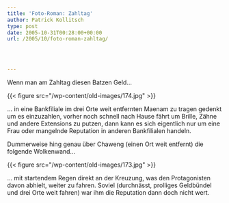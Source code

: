 ```yaml
---
title: 'Foto-Roman: Zahltag'
author: Patrick Kollitsch
type: post
date: 2005-10-31T00:28:00+00:00
url: /2005/10/foto-roman-zahltag/




---
```

Wenn man am Zahltag diesen Batzen Geld...

{{< figure src="/wp-content/old-images/174.jpg" >}}

... in eine Bankfiliale im drei Orte weit entfernten Maenam zu tragen gedenkt um es einzuzahlen, vorher noch schnell nach Hause f&auml;hrt um Brille, Z&auml;hne und andere Extensions zu putzen, dann kann es sich eigentlich nur um eine Frau oder mangelnde Reputation in anderen Bankfilialen handeln.

Dummerweise hing genau &uuml;ber Chaweng (einen Ort weit entfernt) die folgende Wolkenwand...

{{< figure src="/wp-content/old-images/173.jpg" >}}

... mit startendem Regen direkt an der Kreuzung, was den Protagonisten davon abhielt, weiter zu fahren. Soviel (durchn&auml;sst, prolliges Geldb&uuml;ndel und drei Orte weit fahren) war ihm die Reputation dann doch nicht wert.